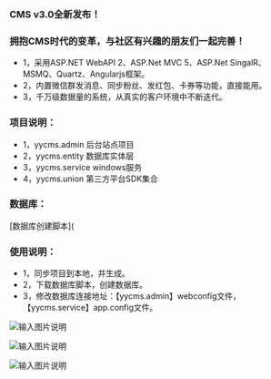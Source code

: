 ### CMS v3.0全新发布！
### 拥抱CMS时代的变革，与社区有兴趣的朋友们一起完善！
- 1，采用ASP.NET WebAPI 2、ASP.Net MVC 5、ASP.Net SingalR、MSMQ、Quartz、Angularjs框架。
- 2，内置微信群发消息、同步粉丝、发红包、卡券等功能，直接能用。
- 3，千万级数据量的系统，从真实的客户环境中不断迭代。

### 项目说明：
- 1，yycms.admin   后台站点项目
- 2，yycms.entity  数据库实体层
- 3，yycms.service windows服务
- 4，yycms.union   第三方平台SDK集合

### 数据库：
[数据库创建脚本](

### 使用说明：
- 1，同步项目到本地，并生成。
- 2，下载数据库脚本，创建数据库。
- 3，修改数据库连接地址：【yycms.admin】webconfig文件，【yycms.service】app.config文件。

![输入图片说明](http://git.oschina.net/uploads/images/2015/1008/222146_9fa56e7c_490310.jpeg "在这里输入图片标题")

![输入图片说明](http://git.oschina.net/uploads/images/2015/1008/222218_152b5016_490310.jpeg "在这里输入图片标题")

![输入图片说明](http://git.oschina.net/uploads/images/2015/1008/222226_d680c8d4_490310.jpeg "在这里输入图片标题")
